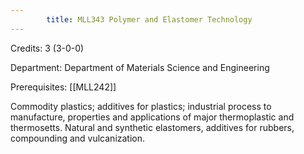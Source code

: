 ```yaml
---
        title: MLL343 Polymer and Elastomer Technology
---
```

Credits: 3 (3-0-0)

Department: Department of Materials Science and Engineering

Prerequisites: [[MLL242]]

Commodity plastics; additives for plastics; industrial process to manufacture, properties and applications of major thermoplastic and thermosetts. Natural and synthetic elastomers, additives for rubbers, compounding and vulcanization.